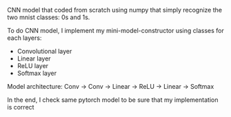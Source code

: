 CNN model that coded from scratch using numpy that simply recognize the two mnist classes: 0s and 1s.

To do CNN model, I implement my mini-model-constructor using classes for each layers:
- Convolutional layer
- Linear layer
- ReLU layer
- Softmax layer

Model architecture:
  Conv -> Conv -> Linear -> ReLU -> Linear -> Softmax

In the end, I check same pytorch model to be sure that my implementation is correct
